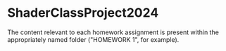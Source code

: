 # ShaderClassProject2024
The content relevant to each homework assignment is present within the appropriately named folder ("HOMEWORK 1", for example).
